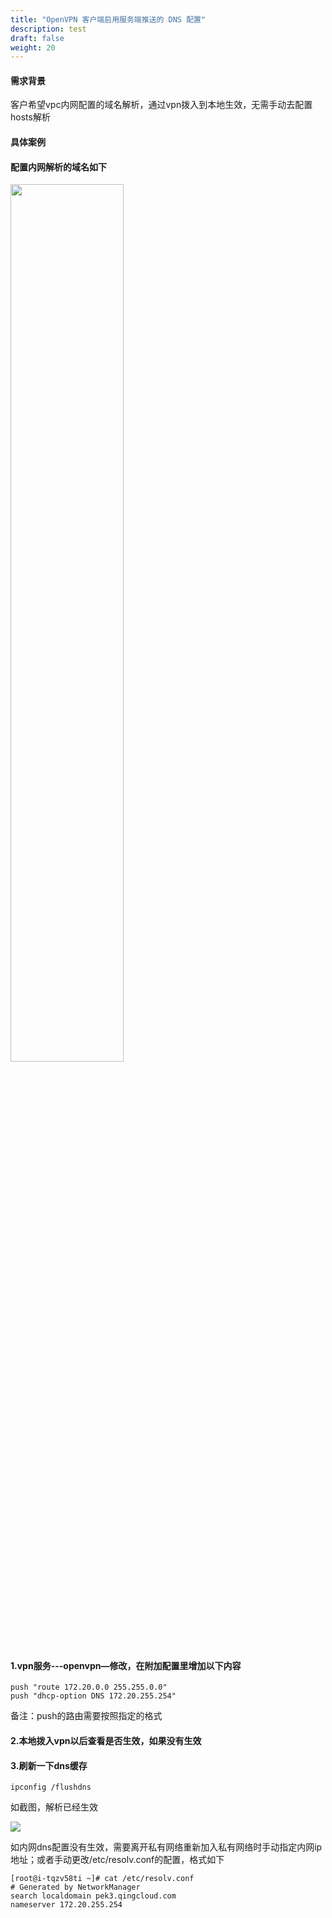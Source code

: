 ```yaml
---
title: "OpenVPN 客户端启用服务端推送的 DNS 配置"
description: test
draft: false
weight: 20
---
```


#### 需求背景

客户希望vpc内网配置的域名解析，通过vpn拨入到本地生效，无需手动去配置hosts解析

#### 具体案例

#### 配置内网解析的域名如下

<img src="../homer/openvpn_dns_push_01.png" width="60%" height="60%">

#### 1.vpn服务---openvpn—修改，在附加配置里增加以下内容

```
push "route 172.20.0.0 255.255.0.0"
push "dhcp-option DNS 172.20.255.254"
```

备注：push的路由需要按照指定的格式



#### 2.本地拨入vpn以后查看是否生效，如果没有生效

#### 3.刷新一下dns缓存

```
ipconfig /flushdns
```

如截图，解析已经生效

<img src="../homer/openvpn_dns_push_02.png">



如内网dns配置没有生效，需要离开私有网络重新加入私有网络时手动指定内网ip地址；或者手动更改/etc/resolv.conf的配置，格式如下

```
[root@i-tqzv58ti ~]# cat /etc/resolv.conf
# Generated by NetworkManager
search localdomain pek3.qingcloud.com
nameserver 172.20.255.254
```